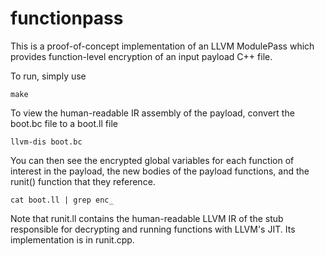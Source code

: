 functionpass
=======================

This is a proof-of-concept implementation of an LLVM ModulePass which provides 
function-level encryption of an input payload C++ file.

To run, simply use

	make

To view the human-readable IR assembly of the payload, convert the boot.bc file
to a boot.ll file

	llvm-dis boot.bc

You can then see the encrypted global variables for each function of interest 
in the payload, the new bodies of the payload functions, and the runit() function
that they reference.

	cat boot.ll | grep enc_

Note that runit.ll contains the human-readable LLVM IR of the stub responsible for
decrypting and running functions with LLVM's JIT. Its implementation is in runit.cpp.
